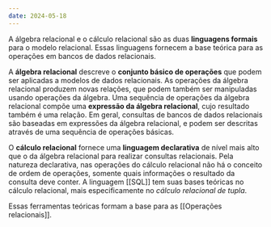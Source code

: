 ```yaml
---
date: 2024-05-18
---
```


A álgebra relacional e o cálculo relacional são as duas **linguagens formais** para o modelo relacional. Essas linguagens fornecem a base teórica para as operações em bancos de dados relacionais.

A **álgebra relacional** descreve o **conjunto básico de operações** que podem ser aplicadas a modelos de dados relacionais. As operações da álgebra relacional produzem novas relações, que podem também ser manipuladas usando operações da álgebra. Uma sequência de operações da álgebra relacional compõe uma **expressão da álgebra relacional**, cujo resultado também é uma relação. Em geral, consultas de bancos de dados relacionais são baseadas em expressões da álgebra relacional, e podem ser descritas através de uma sequência de operações básicas.

O **cálculo relacional** fornece uma **linguagem declarativa** de nível mais alto que o da álgebra relacional para realizar consultas relacionais. Pela natureza declarativa, nas operações do cálculo relacional não há o conceito de ordem de operações, somente quais informações o resultado da consulta deve conter. A linguagem [[SQL]] tem suas bases teóricas no cálculo relacional, mais especificamente no *cálculo relacional de tupla*.

Essas ferramentas teóricas formam a base para as [[Operações relacionais]].